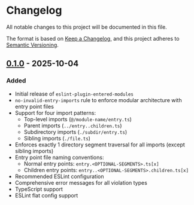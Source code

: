 # Changelog

All notable changes to this project will be documented in this file.

The format is based on [Keep a Changelog](https://keepachangelog.com/en/1.0.0/),
and this project adheres to [Semantic Versioning](https://semver.org/spec/v2.0.0.html).

## [0.1.0] - 2025-10-04

### Added

- Initial release of `eslint-plugin-entered-modules`
- `no-invalid-entry-imports` rule to enforce modular architecture with entry point files
- Support for four import patterns:
  - Top-level imports (`@/module-name/entry.ts`)
  - Parent imports (`../entry..children.ts`)
  - Subdirectory imports (`./subdir/entry.ts`)
  - Sibling imports (`./file.ts`)
- Enforces exactly 1 directory segment traversal for all imports (except sibling imports)
- Entry point file naming conventions:
  - Normal entry points: `entry.<OPTIONAL-SEGMENTS>.ts[x]`
  - Children entry points: `entry..<OPTIONAL-SEGMENTS>.children.ts[x]`
- Recommended ESLint configuration
- Comprehensive error messages for all violation types
- TypeScript support
- ESLint flat config support

[0.1.0]: https://github.com/vidinity/eslint-plugin-entered-modules/releases/tag/v0.1.0

